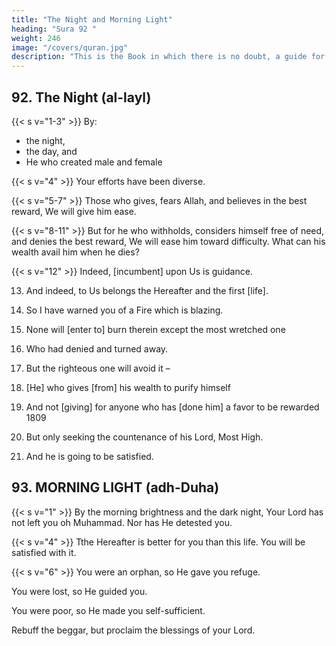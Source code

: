 ```yaml
---
title: "The Night and Morning Light"
heading: "Sura 92 "
weight: 246
image: "/covers/quran.jpg"
description: "This is the Book in which there is no doubt, a guide for the righteous."
---
```



## 92. The Night (al-layl)


{{< s v="1-3" >}}
By:
- the night,
- the day, and
- He who created male and female

{{< s v="4" >}} Your efforts have been diverse.

{{< s v="5-7" >}} Those who gives, fears Allah, and believes in the best reward, We will give him ease.

{{< s v="8-11" >}} But for he who withholds, considers himself free of need, and denies the best reward, We will ease him toward difficulty. What can his wealth avail him when he dies?

{{< s v="12" >}} Indeed, [incumbent] upon Us is guidance.

13. And indeed, to Us belongs the Hereafter and the first [life].

14. So I have warned you of a Fire which is blazing.

15. None will [enter to] burn therein except the most wretched one

16. Who had denied and turned away.

17. But the righteous one will avoid it –

18. [He] who gives [from] his wealth to purify himself

19. And not [giving] for anyone who has [done him] a favor to be
rewarded 1809

20. But only seeking the countenance of his Lord, Most High.

21. And he is going to be satisfied.



## 93. MORNING LIGHT (adh-Duha)

{{< s v="1" >}} By the morning brightness and the dark night, Your Lord has not left you oh Muhammad. Nor has He detested you.

{{< s v="4" >}} Tthe Hereafter is better for you than this life. You will be satisfied with it.

{{< s v="6" >}} You were an orphan, so He gave you refuge.

You were lost, so He guided you. 

You were poor, so He made you self-sufficient.

Rebuff the beggar, but proclaim the blessings of your Lord.



